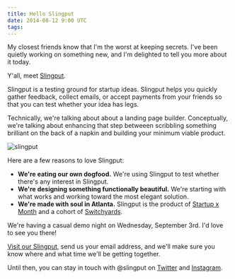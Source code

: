 ```yaml
---
title: Hello Slingput
date: 2014-08-12 9:00 UTC
tags:
---
```


My closest friends know that I'm the worst at keeping secrets. I've been quietly working on something new, and I'm delighted to tell you more about it today.

Y'all, meet [Slingput](http://www.slingput.com/).

Slingput is a testing ground for startup ideas. Slingput helps you quickly gather feedback, collect emails, or accept payments from your friends so that you can test whether your idea has legs. 

Technically, we're talking about about a landing page builder. Conceptually, we're talking about enhancing that step betweeen scribbling something brilliant on the back of a napkin and building your minimum viable product.

![slingput](/img/slingput.JPG) 

Here are a few reasons to love Slingput:

* **We're eating our own dogfood.** We're using Slingput to test whether there's any interest in Slingput.
* **We're designing something functionally beautiful.** We're starting with what works and working toward the most elegant solution.
* **We're made with soul in Atlanta.** Slingput is the product of [Startup x Month](https://medium.com/@tavani/introducing-startup-x-month-94d29103246b) and a cohort of [Switchyards](http://www.switchyards.com/).

We're having a casual demo night on Wednesday, September 3rd. I'd love to see you there! 

[Visit our Slingput](http://www.slingput.com/), send us your email address, and we'll make sure you know where and what time we'll be getting together.

Until then, you can stay in touch with @slingput on [Twitter](https://twitter.com/slingput) and [Instagram](http://instagram.com/slingput).